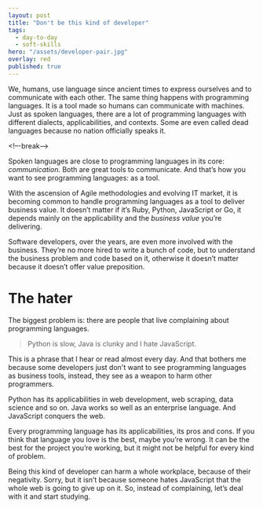 ```yaml
---
layout: post
title: "Don't be this kind of developer"
tags:
  - day-to-day
  - soft-skills
hero: "/assets/developer-pair.jpg"
overlay: red
published: true
---
```


We, humans, use language  since ancient times to express ourselves and to communicate with each other. The same thing happens with programming languages. It is a tool made so humans can communicate with machines. Just as spoken languages, there are a lot of programming languages with different dialects, applicabilities, and contexts. Some are even called dead languages because no nation officially speaks it.

<!–-break-–>

Spoken languages are close to programming languages in its core: *communication*. Both are great tools to communicate. And that’s how you want to see programming languages: as a tool.

With the ascension of Agile methodologies and evolving IT market, it is becoming common to handle programming languages as a tool to deliver business value. It doesn’t matter if it’s Ruby, Python, JavaScript or Go, it depends mainly on the applicability and the *business value* you’re delivering.

Software developers, over the years, are even more involved with the business. They’re no more hired to write a bunch of code, but to understand the business problem and code based on it, otherwise it doesn’t matter because it doesn’t offer value preposition.

# The hater
The biggest problem is: there are people that live complaining about programming languages.

> Python is slow, Java is clunky and I hate JavaScript.

This is a phrase that I hear or read almost every day. And that bothers me because some developers just don't want to see programming languages as business tools, instead, they see as a weapon to harm other programmers.

Python has its applicabilities in web development, web scraping, data science and so on. Java works so well as an enterprise language. And JavaScript conquers the web.

Every programming language has its applicabilities, its pros and cons. If you think that language you love is the best, maybe you’re wrong. It can be the best for the project you’re working, but it might not be helpful for every kind of problem.

Being this kind of developer can harm a whole workplace, because of their negativity. Sorry, but it isn’t because someone hates JavaScript that the whole web is going to give up on it. So, instead of complaining, let’s deal with it and start studying.
